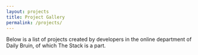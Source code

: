 ```yaml
---
layout: projects
title: Project Gallery
permalink: /projects/
---
```


Below is a list of projects created by developers in the online department of
Daily Bruin, of which The Stack is a part.
